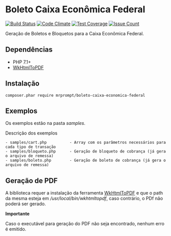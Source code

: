 Boleto Caixa Econômica Federal
=======================

[![Build Status](https://travis-ci.org/mrprompt/BoletoCaixaEconomicaFederal.svg?branch=master)](https://travis-ci.org/mrprompt/BoletoCaixaEconomicaFederal)
[![Code Climate](https://codeclimate.com/github/mrprompt/BoletoCaixaEconomicaFederal/badges/gpa.svg)](https://codeclimate.com/github/mrprompt/BoletoCaixaEconomicaFederal)
[![Test Coverage](https://codeclimate.com/github/mrprompt/BoletoCaixaEconomicaFederal/badges/coverage.svg)](https://codeclimate.com/github/mrprompt/BoletoCaixaEconomicaFederal/coverage)
[![Issue Count](https://codeclimate.com/github/mrprompt/BoletoCaixaEconomicaFederal/badges/issue_count.svg)](https://codeclimate.com/github/mrprompt/BoletoCaixaEconomicaFederal)

Geração de Boletos e Bloquetos para a Caixa Econômica Federal.

## Dependências

- PHP 7.1+
- [WkHtmlToPDF](http://wkhtmltopdf.org/)

## Instalação

```
composer.phar require mrprompt/boleto-caixa-economica-federal
```
    
## Exemplos
Os exemplos estão na pasta *samples*.

Descrição dos exemplos

    - samples/cart.php          - Array com os parâmetros necessários para cada tipo de transação
    - samples/bloqueto.php      - Geração de bloqueto de cobrança (já gera o arquivo de remessa)
    - samples/boleto.php        - Geração de boleto de cobrança (já gera o arquivo de remessa)

## Geração de PDF
A biblioteca requer a instalação da ferramenta [WkHtmlToPDF](http://wkhtmltopdf.org/) e que o path da mesma esteja 
em */usr/local/bin/wkhtmltopdf*, caso contrário, o PDf não poderá ser gerado.

**Importante**

Caso o executável para geração do PDF não seja encontrado, nenhum erro é emitido.
